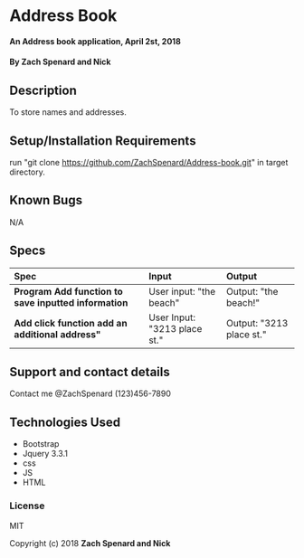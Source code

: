 # Address Book

#### An Address book application, April 2st, 2018

#### By Zach Spenard and Nick

## Description

To store names and addresses.

## Setup/Installation Requirements
run "git clone https://github.com/ZachSpenard/Address-book.git" in target directory.
## Known Bugs

N/A

## Specs

| Spec | Input | Output |
| :-------------     | :------------- | :------------- |
| **Program Add function to save inputted information** | User input: "the beach" | Output: "the beach!" |
| **Add click function add an additional address"**| User Input: "3213 place st." | Output: "3213 place st." |

## Support and contact details

Contact me @ZachSpenard (123)456-7890
## Technologies Used

* Bootstrap
* Jquery 3.3.1
* css
* JS
* HTML

### License

MIT

Copyright (c) 2018 **Zach Spenard and Nick**
